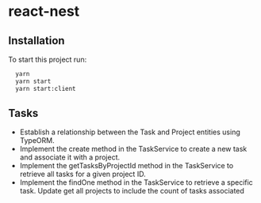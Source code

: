 # react-nest

## Installation

To start this project run:

```bash
  yarn
  yarn start
  yarn start:client
```

## Tasks

- Establish a relationship between the Task and Project entities using TypeORM.
- Implement the create method in the TaskService to create a new task and associate it with a project.
- Implement the getTasksByProjectId method in the TaskService to retrieve all tasks for a given project ID.
- Implement the findOne method in the TaskService to retrieve a specific task. Update get all projects to include the count of tasks associated
